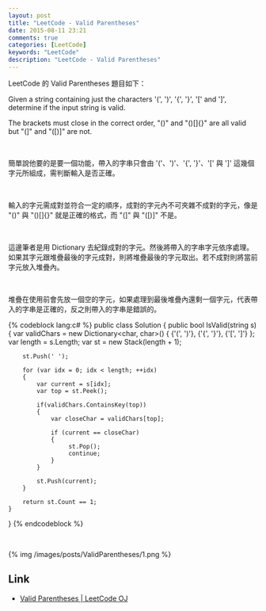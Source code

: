 ```yaml
---
layout: post
title: "LeetCode - Valid Parentheses"
date: 2015-08-11 23:21
comments: true
categories: [LeetCode]
keywords: "LeetCode"
description: "LeetCode - Valid Parentheses"
---
```


LeetCode 的 Valid Parentheses 題目如下：  

Given a string containing just the characters '(', ')', '{', '}', '[' and ']', determine if the input string is valid.  

The brackets must close in the correct order, "()" and "()[]{}" are all valid but "(]" and "([)]" are not.  

<!-- More -->

<br/>


簡單說他要的是要一個功能，帶入的字串只會由 '('、')'、'{', '}'、'[' 與 ']' 這幾個字元所組成，需判斷輸入是否正確。  

<br/>


輸入的字元需成對並符合一定的順序，成對的字元內不可夾雜不成對的字元，像是 "()" 與 "()[]{}" 就是正確的格式，而 "(]" 與 "([)]" 不是。  

<br/>


這邊筆者是用 Dictionary 去紀錄成對的字元。然後將帶入的字串字元依序處理。如果其字元跟堆疊最後的字元成對，則將堆疊最後的字元取出。若不成對則將當前字元放入堆疊內。  

<br/>


堆疊在使用前會先放一個空的字元，如果處理到最後堆疊內還剩一個字元，代表帶入的字串是正確的，反之則帶入的字串是錯誤的。  

{% codeblock lang:c# %}
public class Solution {
    public bool IsValid(string s) {
        var validChars = new Dictionary<char, char>()
		{
			{'(', ')'},
			{'{', '}'},
			{'[', ']'}
		};
		var length = s.Length;
		var st = new Stack<char>(length + 1);
		
		st.Push(' ');
		
		for (var idx = 0; idx < length; ++idx)
		{
			var current = s[idx];
			var top = st.Peek();
				
			if(validChars.ContainsKey(top))
			{
				var closeChar = validChars[top];
				
				if (current == closeChar)
				{
					 st.Pop();
					 continue;
				}
			}
			
			st.Push(current);
		}

		return st.Count == 1;
    }
}
{% endcodeblock %}

<br/>


{% img /images/posts/ValidParentheses/1.png %}

Link
----
* [Valid Parentheses | LeetCode OJ](https://leetcode.com/problems/valid-parentheses/)
